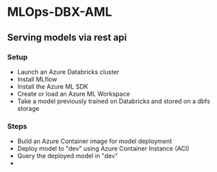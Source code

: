 # MLOps-DBX-AML

## Serving models via rest api

### Setup
* Launch an Azure Databricks cluster
* Install MLflow
* Install the Azure ML SDK
* Create or load an Azure ML Workspace
* Take a model previously trained on Databricks and stored on a dbfs storage

### Steps
* Build an Azure Container image for model deployment
* Deploy model to "dev" using Azure Container Instance (ACI)
* Query the deployed model in "dev"
* 